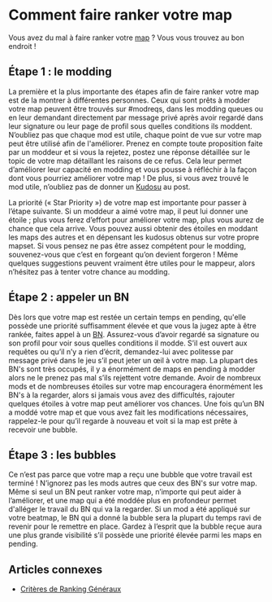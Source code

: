 Comment faire ranker votre map
=================================

Vous avez du mal à faire ranker votre [map](/wiki/Glossary) ? Vous vous trouvez au bon endroit !

Étape 1 : le modding
--------------------

La première et la plus importante des étapes afin de faire ranker votre map est de la montrer à différentes personnes. Ceux qui sont prêts à modder votre map peuvent être trouvés sur \#modreqs, dans les modding queues ou en leur demandant directement par message privé après avoir regardé dans leur signature ou leur page de profil sous quelles conditions ils moddent. N’oubliez pas que chaque mod est utile, chaque point de vue sur votre map peut être utilisé afin de l'améliorer. Prenez en compte toute proposition faite par un moddeur et si vous la rejetez, postez une réponse détaillée sur le topic de votre map détaillant les raisons de ce refus. Cela leur permet d’améliorer leur capacité en modding et vous pousse à réfléchir à la façon dont vous pourriez améliorer votre map ! De plus, si vous avez trouvé le mod utile, n’oubliez pas de donner un [Kudosu](/wiki/Glossary) au post.

La priorité (« Star Priority ») de votre map est importante pour passer à l’étape suivante. Si un moddeur a aimé votre map, il peut lui donner une étoile ; plus vous ferez d’effort pour améliorer votre map, plus vous aurez de chance que cela arrive. Vous pouvez aussi obtenir des étoiles en moddant les maps des autres et en dépensant les kudosus obtenus sur votre propre mapset. Si vous pensez ne pas être assez compétent pour le modding, souvenez-vous que c’est en forgeant qu’on devient forgeron ! Même quelques suggestions peuvent vraiment être utiles pour le mappeur, alors n’hésitez pas à tenter votre chance au modding.

Étape 2 : appeler un BN
-----------------------

Dès lors que votre map est restée un certain temps en pending, qu'elle possède une priorité suffisamment élevée et que vous la jugez apte à être rankée, faites appel à un [BN](/wiki/People/Beatmap_Nomination_Group). Assurez-vous d’avoir regardé sa signature ou son profil pour voir sous quelles conditions il modde. S’il est ouvert aux requêtes ou qu’il n’y a rien d’écrit, demandez-lui avec politesse par message privé dans le jeu s’il peut jeter un œil à votre map. La plupart des BN's sont très occupés, il y a énormément de maps en pending à modder alors ne le prenez pas mal s’ils rejettent votre demande. Avoir de nombreux mods et de nombreuses étoiles sur votre map encouragera énormément les BN's à la regarder, alors si jamais vous avez des difficultés, rajouter quelques étoiles à votre map peut améliorer vos chances. Une fois qu’un BN a moddé votre map et que vous avez fait les modifications nécessaires, rappelez-le pour qu’il regarde à nouveau et voit si la map est prête à recevoir une bubble.

Étape 3 : les bubbles
---------------------

Ce n’est pas parce que votre map a reçu une bubble que votre travail est terminé ! N’ignorez pas les mods autres que ceux des BN's sur votre map. Même si seul un BN peut ranker votre map, n’importe qui peut aider à l’améliorer, et une map qui a été moddée plus en profondeur permet d'alléger le travail du BN qui va la regarder. Si un mod a été appliqué sur votre beatmap, le BN qui a donné la bubble sera la plupart du temps ravi de revenir pour le remettre en place. Gardez à l’esprit que la bubble reçue aura une plus grande visibilité s’il possède une priorité élevée parmi les maps en pending.

Articles connexes
-----------------

-   [Critères de Ranking Généraux](/wiki/Ranking_Criteria)
